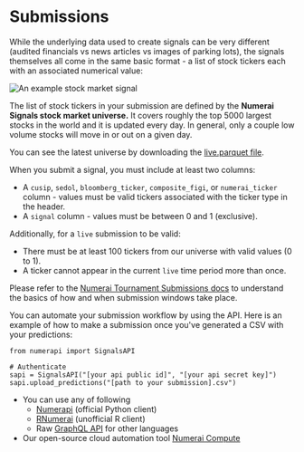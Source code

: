 # Submissions

While the underlying data used to create signals can be very different (audited financials vs news articles vs images of parking lots), the signals themselves all come in the same basic format - a list of stock tickers each with an associated numerical value:

![An example stock market signal](<../.gitbook/assets/group-42-2 (1).png>)

The list of stock tickers in your submission are defined by the **Numerai Signals stock market universe.** It covers roughly the top 5000 largest stocks in the world and it is updated every day. In general, only a couple low volume stocks will move in or out on a given day.

You can see the latest universe by downloading the [live.parquet file](data.md#files).

When you submit a signal, you must include at least two columns:

* A `cusip`, `sedol`, `bloomberg_ticker`, `composite_figi`, or `numerai_ticker` column - values must be valid tickers associated with the ticker type in the header.
* A `signal` column - values must be between 0 and 1 (exclusive).

Additionally, for a `live` submission to be valid:

* There must be at least 100 tickers from our universe with valid values (0 to 1).
* A ticker cannot appear in the current `live` time period more than once.

Please refer to the [Numerai Tournament Submissions docs](../numerai-tournament/submissions/) to understand the basics of how and when submission windows take place.

You can automate your submission workflow by using the API. Here is an example of how to make a submission once you've generated a CSV with your predictions:

```
from numerapi import SignalsAPI

# Authenticate
sapi = SignalsAPI("[your api public id]", "[your api secret key]")
sapi.upload_predictions("[path to your submission].csv")
```

* You can use any of following&#x20;
  * [Numerapi](https://github.com/uuazed/numerapi) (official Python client)
  * [RNumerai](https://github.com/OmniacsDAO/Rnumerai) (unofficial R client)
  * Raw [GraphQL API](https://api-tournament.numer.ai/) for other languages
* Our open-source cloud automation tool [Numerai Compute](https://docs.numer.ai/tournament/compute)
